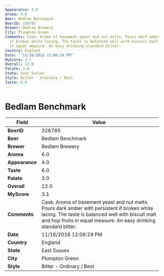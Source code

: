 ```yaml
---
Appearance: 4.0
Aroma: 6.0
Beer: Bedlam Benchmark
BeerID: 326785
Brewer: Bedlam Brewery
City: Plumpton Green
Comments: Cask. Aroma of basement yeast and nut malts. Pours dark amber with persistent
  if broken white lacing. The taste is balanced well with biscuit malt and hop fruits
  in equal measure. An easy drinking standard bitter.
Country: England
Date: '"11/16/2016 12:06:29 PM"'
MyScore: 3.1
Overall: 12.0
Palate: 3.0
State: East Sussex
Style: Bitter - Ordinary / Best
Taste: 6.0
---
```


# Bedlam Benchmark

| Field         | Value |
|---------------|-------|
| **BeerID** | 326785 |
| **Beer** | Bedlam Benchmark |
| **Brewer** | Bedlam Brewery |
| **Aroma** | 6.0 |
| **Appearance** | 4.0 |
| **Taste** | 6.0 |
| **Palate** | 3.0 |
| **Overall** | 12.0 |
| **MyScore** | 3.1 |
| **Comments** | Cask. Aroma of basement yeast and nut malts. Pours dark amber with persistent if broken white lacing. The taste is balanced well with biscuit malt and hop fruits in equal measure. An easy drinking standard bitter. |
| **Date** | 11/16/2016 12:06:29 PM |
| **Country** | England |
| **State** | East Sussex |
| **City** | Plumpton Green |
| **Style** | Bitter - Ordinary / Best |
